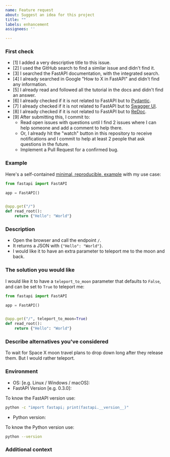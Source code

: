 ```yaml
---
name: Feature request
about: Suggest an idea for this project
title: ""
labels: enhancement
assignees: ''

---
```


### First check

* [1] I added a very descriptive title to this issue.
* [2] I used the GitHub search to find a similar issue and didn't find it.
* [3] I searched the FastAPI documentation, with the integrated search.
* [4] I already searched in Google "How to X in FastAPI" and didn't find any information.
* [5] I already read and followed all the tutorial in the docs and didn't find an answer.
* [6] I already checked if it is not related to FastAPI but to [Pydantic](https://github.com/samuelcolvin/pydantic).
* [7] I already checked if it is not related to FastAPI but to [Swagger UI](https://github.com/swagger-api/swagger-ui).
* [8] I already checked if it is not related to FastAPI but to [ReDoc](https://github.com/Redocly/redoc).
* [9] After submitting this, I commit to:
    * Read open issues with questions until I find 2 issues where I can help someone and add a comment to help there.
    * Or, I already hit the "watch" button in this repository to receive notifications and I commit to help at least 2 people that ask questions in the future.
    * Implement a Pull Request for a confirmed bug.

<!-- 

I'm asking all this because answering questions and solving problems in GitHub issues consumes a lot of time. I end up not being able to add new features, fix bugs, review Pull Requests, etc. as fast as I wish because I have to spend too much time handling issues.

All that, on top of all the incredible help provided by a bunch of community members that give a lot of their time to come here and help others.

That's a lot of work they are doing, but if more FastAPI users came to help others like them just a little bit more, it would be much less effort for them (and you and me 😅).

-->

### Example

Here's a self-contained [minimal, reproducible, example](https://stackoverflow.com/help/minimal-reproducible-example) with my use case:

<!-- Replace the code below with your own self-contained, minimal, reproducible, example -->

```Python
from fastapi import FastAPI

app = FastAPI()


@app.get("/")
def read_root():
    return {"Hello": "World"}
```

### Description

<!-- Replace the content below with your own feature request -->

* Open the browser and call the endpoint `/`.
* It returns a JSON with `{"Hello": "World"}`.
* I would like it to have an extra parameter to teleport me to the moon and back.

### The solution you would like

<!-- Replace this with your own content -->

I would like it to have a `teleport_to_moon` parameter that defaults to `False`, and can be set to `True` to teleport me:

```Python
from fastapi import FastAPI

app = FastAPI()


@app.get("/", teleport_to_moon=True)
def read_root():
    return {"Hello": "World"}
```

### Describe alternatives you've considered

<!-- Replace this with your own ideas -->

To wait for Space X moon travel plans to drop down long after they release them. But I would rather teleport.

### Environment

* OS: [e.g. Linux / Windows / macOS]:
* FastAPI Version [e.g. 0.3.0]:

To know the FastAPI version use:

```bash
python -c "import fastapi; print(fastapi.__version__)"
```

* Python version:

To know the Python version use:

```bash
python --version
```

### Additional context

<!-- Add any other context or screenshots about the question here. -->
